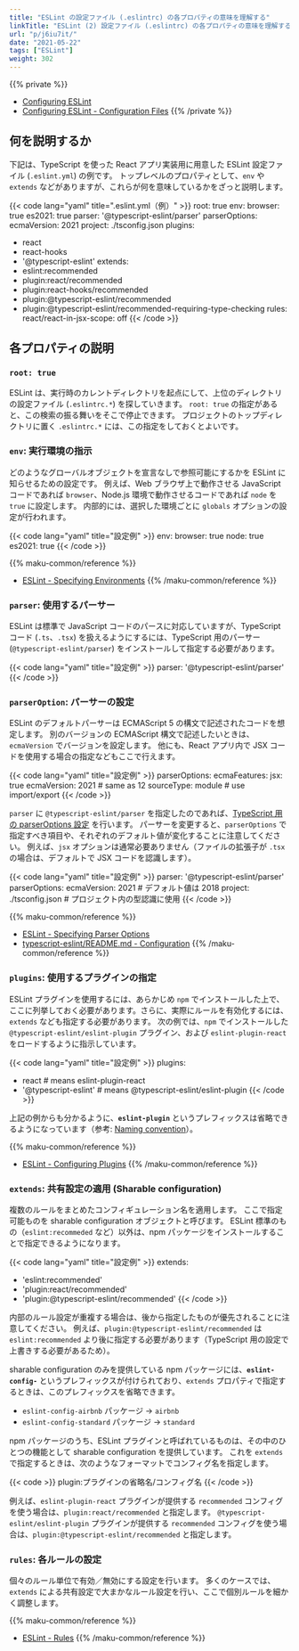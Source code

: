```yaml
---
title: "ESLint の設定ファイル (.eslintrc) の各プロパティの意味を理解する"
linkTitle: "ESLint (2) 設定ファイル (.eslintrc) の各プロパティの意味を理解する"
url: "p/j6iu7it/"
date: "2021-05-22"
tags: ["ESLint"]
weight: 302
---
```


{{% private %}}
- [Configuring ESLint](https://eslint.org/docs/user-guide/configuring/)
- [Configuring ESLint - Configuration Files](https://eslint.org/docs/user-guide/configuring/configuration-files)
{{% /private %}}

何を説明するか
----

下記は、TypeScript を使った React アプリ実装用に用意した ESLint 設定ファイル (`.eslint.yml`) の例です。
トップレベルのプロパティとして、`env` や `extends` などがありますが、これらが何を意味しているかをざっと説明します。

{{< code lang="yaml" title=".eslint.yml（例）" >}}
root: true
env:
  browser: true
  es2021: true
parser: '@typescript-eslint/parser'
parserOptions:
  ecmaVersion: 2021
  project: ./tsconfig.json
plugins:
  - react
  - react-hooks
  - '@typescript-eslint'
extends:
  - eslint:recommended
  - plugin:react/recommended
  - plugin:react-hooks/recommended
  - plugin:@typescript-eslint/recommended
  - plugin:@typescript-eslint/recommended-requiring-type-checking
rules:
  react/react-in-jsx-scope: off
{{< /code >}}


各プロパティの説明
----

### `root: true`

ESLint は、実行時のカレントディレクトリを起点にして、上位のディレクトリの設定ファイル (`.eslintrc.*`) を探していきます。
`root: true` の指定があると、この検索の振る舞いをそこで停止できます。
プロジェクトのトップディレクトリに置く `.eslintrc.*` には、この指定をしておくとよいです。


### `env`: 実行環境の指示

どのようなグローバルオブジェクトを宣言なしで参照可能にするかを ESLint に知らせるための設定です。
例えば、Web ブラウザ上で動作させる JavaScript コードであれば `browser`、Node.js 環境で動作させるコードであれば `node` を `true` に設定します。
内部的には、選択した環境ごとに `globals` オプションの設定が行われます。

{{< code lang="yaml" title="設定例" >}}
env:
  browser: true
  node: true
  es2021: true
{{< /code >}}

{{% maku-common/reference %}}
- [ESLint - Specifying Environments](https://eslint.org/docs/user-guide/configuring/language-options#specifying-environments)
{{% /maku-common/reference %}}


### `parser`: 使用するパーサー

ESLint は標準で JavaScript コードのパースに対応していますが、TypeScript コード (`.ts`、`.tsx`) を扱えるようにするには、TypeScript 用のパーサー (`@typescript-eslint/parser`) をインストールして指定する必要があります。

{{< code lang="yaml" title="設定例" >}}
parser: '@typescript-eslint/parser'
{{< /code >}}


### `parserOption`: パーサーの設定

ESLint のデフォルトパーサーは ECMAScript 5 の構文で記述されたコードを想定します。
別のバージョンの ECMAScript 構文で記述したいときは、`ecmaVersion` でバージョンを設定します。
他にも、React アプリ内で JSX コードを使用する場合の指定などもここで行えます。

{{< code lang="yaml" title="設定例" >}}
parserOptions:
  ecmaFeatures:
    jsx: true
  ecmaVersion: 2021   # same as 12
  sourceType: module  # use import/export
{{< /code >}}

`parser` に `@typescript-eslint/parser` を指定したのであれば、[TypeScript 用の parserOptions 設定](https://github.com/typescript-eslint/typescript-eslint/blob/master/packages/parser/README.md#configuration) を行います。
パーサーを変更すると、`parserOptions` で指定すべき項目や、それぞれのデフォルト値が変化することに注意してください。
例えば、`jsx` オプションは通常必要ありません（ファイルの拡張子が `.tsx` の場合は、デフォルトで JSX コードを認識します）。

{{< code lang="yaml" title="設定例" >}}
parser: '@typescript-eslint/parser'
parserOptions:
  ecmaVersion: 2021         # デフォルト値は 2018
  project: ./tsconfig.json  # プロジェクト内の型認識に使用
{{< /code >}}

{{% maku-common/reference %}}
- [ESLint - Specifying Parser Options](https://eslint.org/docs/user-guide/configuring/language-options#specifying-parser-options)
- [typescript-eslint/README.md - Configuration](https://github.com/typescript-eslint/typescript-eslint/blob/master/packages/parser/README.md#configuration)
{{% /maku-common/reference %}}


### `plugins`: 使用するプラグインの指定

ESLint プラグインを使用するには、あらかじめ `npm` でインストールした上で、ここに列挙しておく必要があります。さらに、実際にルールを有効化するには、`extends` なども指定する必要があります。
次の例では、`npm` でインストールした `@typescript-eslint/eslint-plugin` プラグイン、および `eslint-plugin-react` をロードするように指示しています。

{{< code lang="yaml" title="設定例" >}}
plugins:
  - react                 # means eslint-plugin-react
  - '@typescript-eslint'  # means @typescript-eslint/eslint-plugin
{{< /code >}}

上記の例からも分かるように、__`eslint-plugin`__ というプレフィックスは省略できるようになっています（参考: [Naming convention](https://eslint.org/docs/user-guide/configuring/plugins#naming-convention)）。

{{% maku-common/reference %}}
- [ESLint - Configuring Plugins](https://eslint.org/docs/user-guide/configuring/plugins#configuring-plugins)
{{% /maku-common/reference %}}


### `extends`: 共有設定の適用 (Sharable configuration)

複数のルールをまとめたコンフィギュレーション名を適用します。
ここで指定可能ものを sharable configuration オブジェクトと呼びます。
ESLint 標準のもの（`eslint:recommeded` など）以外は、npm パッケージをインストールすることで指定できるようになります。

{{< code lang="yaml" title="設定例" >}}
extends:
  - 'eslint:recommended'
  - 'plugin:react/recommended'
  - 'plugin:@typescript-eslint/recommended'
{{< /code >}}

内部のルール設定が重複する場合は、後から指定したものが優先されることに注意してください。
例えば、`plugin:@typescript-eslint/recommended` は `eslint:recommended` より後に指定する必要があります（TypeScript 用の設定で上書きする必要があるため）。

sharable configuration のみを提供している npm パッケージには、__`eslint-config-`__ というプレフィックスが付けられており、`extends` プロパティで指定するときは、このプレフィックスを省略できます。

- `eslint-config-airbnb` パッケージ → `airbnb`
- `eslint-config-standard` パッケージ → `standard`

npm パッケージのうち、ESLint プラグインと呼ばれているものは、その中のひとつの機能として sharable configuration を提供しています。
これを `extends` で指定するときは、次のようなフォーマットでコンフィグ名を指定します。

{{< code >}}
plugin:プラグインの省略名/コンフィグ名
{{< /code >}}

例えば、`eslint-plugin-react` プラグインが提供する `recommended` コンフィグを使う場合は、`plugin:react/recommended` と指定します。
`@typescript-eslint/eslint-plugin` プラグインが提供する `recommended` コンフィグを使う場合は、`plugin:@typescript-eslint/recommended` と指定します。


### `rules`: 各ルールの設定

個々のルール単位で有効／無効にする設定を行います。
多くのケースでは、`extends` による共有設定で大まかなルール設定を行い、ここで個別ルールを細かく調整します。

{{% maku-common/reference %}}
- [ESLint - Rules](https://eslint.org/docs/rules/)
{{% /maku-common/reference %}}


